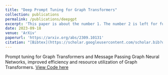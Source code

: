 ```yaml
---
title: "Deep Prompt Tuning for Graph Transformers"
collection: publications
permalink: /publications/deepgpt
excerpt: 'This paper is about the number 1. The number 2 is left for future work.'
date: 2023-09-18
venue: 'ArXiv'
paperurl: 'https://arxiv.org/abs/2309.10131'
citation: "[Bibtex](https://scholar.googleusercontent.com/scholar.bib?q=info:IEhQosxgVZYJ:scholar.google.com/&output=citation&scisdr=ClEwYZ4DEI3rjWJld2Q:AFWwaeYAAAAAZcFjb2TxOycuzGChtDgr_6jJBXk&scisig=AFWwaeYAAAAAZcFjb9lJrPog3gEN3yiY0c5qD7U&scisf=4&ct=citation&cd=-1&hl=en)" 
---
```

Prompt tuning for Graph Transformers and Message Passing Graph Neural Networks, improved efficiency and resource utilization of Graph Transformers.
[View Code here](https://github.com/rezashkv/DeepGPT)

